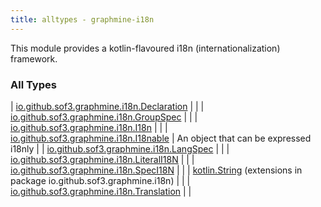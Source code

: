 ```yaml
---
title: alltypes - graphmine-i18n
---
```


This module provides a kotlin-flavoured i18n (internationalization) framework.

### All Types

| [io.github.sof3.graphmine.i18n.Declaration](../io.github.sof3.graphmine.i18n/-declaration/index.html) |  |
| [io.github.sof3.graphmine.i18n.GroupSpec](../io.github.sof3.graphmine.i18n/-group-spec/index.html) |  |
| [io.github.sof3.graphmine.i18n.I18n](../io.github.sof3.graphmine.i18n/-i18n/index.html) |  |
| [io.github.sof3.graphmine.i18n.I18nable](../io.github.sof3.graphmine.i18n/-i18nable/index.html) | An object that can be expressed i18nly |
| [io.github.sof3.graphmine.i18n.LangSpec](../io.github.sof3.graphmine.i18n/-lang-spec/index.html) |  |
| [io.github.sof3.graphmine.i18n.LiteralI18N](../io.github.sof3.graphmine.i18n/-literal-i18-n/index.html) |  |
| [io.github.sof3.graphmine.i18n.SpecI18N](../io.github.sof3.graphmine.i18n/-spec-i18-n/index.html) |  |
| [kotlin.String](../io.github.sof3.graphmine.i18n/kotlin.-string/index.html) (extensions in package io.github.sof3.graphmine.i18n) |  |
| [io.github.sof3.graphmine.i18n.Translation](../io.github.sof3.graphmine.i18n/-translation.html) |  |

